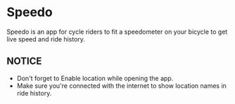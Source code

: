 # Speedo

Speedo is an app for cycle riders to fit a speedometer on your bicycle to get live speed and ride history.

NOTICE
-----------

- Don't forget to Enable location while opening the app.
- Make sure you're connected with the internet to show location names in ride history.

